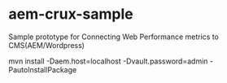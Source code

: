 # aem-crux-sample
Sample prototype for Connecting Web Performance metrics to CMS(AEM/Wordpress)

mvn  install -Daem.host=localhost -Dvault.password=admin -PautoInstallPackage
